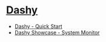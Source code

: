 # [Dashy](https://github.com/Lissy93/dashy)

- [Dashy - Quick Start](https://dashy.to/docs/quick-start)
- [Dashy Showcase - System Monitor](https://dashy.to/docs/showcase/#system-monitor)